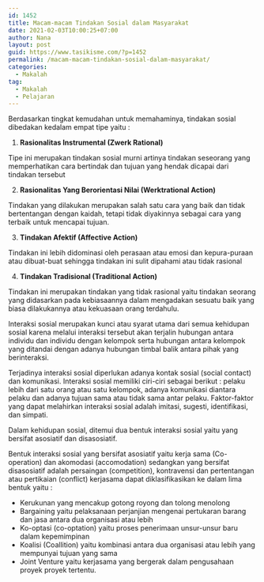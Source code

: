 ```yaml
---
id: 1452
title: Macam-macam Tindakan Sosial dalam Masyarakat
date: 2021-02-03T10:00:25+07:00
author: Nana
layout: post
guid: https://www.tasikisme.com/?p=1452
permalink: /macam-macam-tindakan-sosial-dalam-masyarakat/
categories:
  - Makalah
tag:
  - Makalah
  - Pelajaran
---
```

Berdasarkan tingkat kemudahan untuk memahaminya, tindakan sosial dibedakan kedalam empat tipe yaitu :

  1. **Rasionalitas Instrumental (Zwerk Rational)**

Tipe ini merupakan tindakan sosial murni artinya tindakan seseorang yang memperhatikan cara bertindak dan tujuan yang hendak dicapai dari tindakan tersebut

<ol start="2">
  <li>
    <strong>Rasionalitas Yang Berorientasi Nilai (Werktrational Action)</strong>
  </li>
</ol>

Tindakan yang dilakukan merupakan salah satu cara yang baik dan tidak bertentangan dengan kaidah, tetapi tidak diyakinnya sebagai cara yang terbaik untuk mencapai tujuan.

<ol start="3">
  <li>
    <strong>Tindakan Afektif (Affective Action)</strong>
  </li>
</ol>

Tindakan ini lebih didominasi oleh perasaan atau emosi dan kepura-puraan atau dibuat-buat sehingga tindakan ini sulit dipahami atau tidak rasional

<ol start="4">
  <li>
    <strong>Tindakan Tradisional (Traditional Action)</strong>
  </li>
</ol>

Tindakan ini merupakan tindakan yang tidak rasional yaitu tindakan seorang yang didasarkan pada kebiasaannya dalam mengadakan sesuatu baik yang biasa dilakukannya atau kekuasaan orang terdahulu.

Interaksi sosial merupakan kunci atau syarat utama dari semua kehidupan sosial karena melalui interaksi tersebut akan terjalin hubungan antara individu dan individu dengan kelompok serta hubungan antara kelompok yang ditandai dengan adanya hubungan timbal balik antara pihak yang berinteraksi.

Terjadinya interaksi sosial diperlukan adanya kontak sosial (social contact) dan komunikasi. Interaksi sosial memiliki ciri-ciri sebagai berikut : pelaku lebih dari satu orang atau satu kelompok, adanya komunikasi diantara pelaku dan adanya tujuan sama atau tidak sama antar pelaku. Faktor-faktor yang dapat melahirkan interaksi sosial adalah imitasi, sugesti, identifikasi, dan simpati.

Dalam kehidupan sosial, ditemui dua bentuk interaksi sosial yaitu yang bersifat asosiatif dan disasosiatif.

Bentuk interaksi sosial yang bersifat asosiatif yaitu kerja sama (Co-operation) dan akomodasi (accomodation) sedangkan yang bersifat disasosiatif adalah persaingan (competition), kontravensi dan pertentangan atau pertikaian (conflict) kerjasama dapat diklasifikasikan ke dalam lima bentuk yaitu :

  * Kerukunan yang mencakup gotong royong dan tolong menolong
  * Bargaining yaitu pelaksanaan perjanjian mengenai pertukaran barang dan jasa antara dua organisasi atau lebih
  * Ko-optasi (co-optation) yaitu proses penerimaan unsur-unsur baru dalam kepemimpinan
  * Koalisi (Coallition) yaitu kombinasi antara dua organisasi atau lebih yang mempunyai tujuan yang sama
  * Joint Venture yaitu kerjasama yang bergerak dalam pengusahaan proyek proyek tertentu.